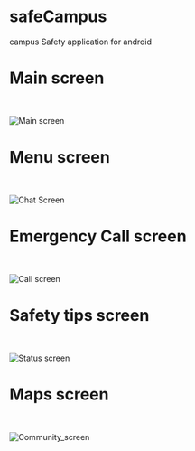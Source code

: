 # safeCampus
campus Safety application for android

<h1> Main screen </h1><br>

![Main screen](D:\AndroidStudioProjects\safeCampus\images\1.jpeg)

<h1> Menu screen </h1><br>

![Chat Screen](D:\AndroidStudioProjects\safeCampus\images\2.jpeg)<br>

<h1> Emergency Call screen </h1><br>

![Call screen](D:\AndroidStudioProjects\safeCampus\images\3.jpeg)<br>

<h1> Safety tips screen </h1><br>

![Status screen](D:\AndroidStudioProjects\safeCampus\images\4.jpeg)<br>

<h1> Maps screen </h1><br>

![Community_screen](D:\AndroidStudioProjects\safeCampus\images\5.jpeg)<br>
